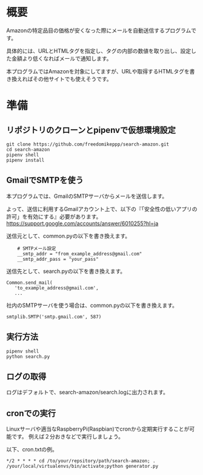 # 概要
 Amazonの特定品目の価格が安くなった際にメールを自動送信するプログラムです。

具体的には、URLとHTMLタグを指定し、タグの内部の数値を取り出し、設定した金額より低くなればメールで通知します。

本プログラムではAmazonを対象にしてますが、URLや取得するHTMLタグを書き換えればその他サイトでも使えそうです。

# 準備

## リポジトリのクローンとpipenvで仮想環境設定

```
git clone https://github.com/freedomikeppp/search-amazon.git
cd search-amazon
pipenv shell
pipenv install
```

## GmailでSMTPを使う
本プログラムでは、GmailのSMTPサーバからメールを送信します。

よって、送信に利用するGmailアカウント上で、以下の『「安全性の低いアプリの許可」を有効にする』必要があります。
https://support.google.com/accounts/answer/6010255?hl=ja

送信元として、common.pyの以下を書き換えます。

```
    # SMTPメール設定
    __smtp_addr = "from_example_address@gmail.com"
    __smtp_addr_pass = "your_pass"
```

送信先として、search.pyの以下を書き換えます。

```
Common.send_mail(
   'to_example_address@gmail.com',
   ...
```

社内のSMTPサーバを使う場合は、common.pyの以下を書き換えます。

```
smtplib.SMTP('smtp.gmail.com', 587)
```

## 実行方法
```
pipenv shell
python search.py
```

## ログの取得
ログはデフォルトで、search-amazon/search.logに出力されます。

## cronでの実行
Linuxサーバや適当なRaspberryPi(Raspbian)でcronから定期実行することが可能です。
例えば２分おきなどで実行しましょう。

以下、cron.txtの例。

```
*/2 * * * * cd /to/your/repsitory/path/search-amazon; . /your/local/virtualenvs/bin/activate;python generator.py
```


